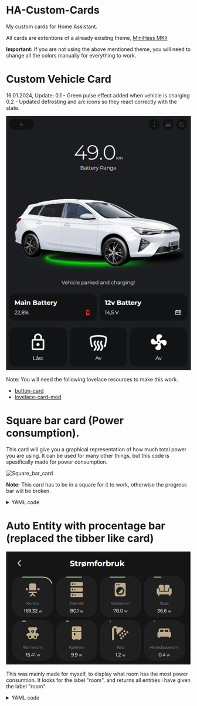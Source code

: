 # HA-Custom-Cards
My custom cards for Home Assistant.

All cards are extentions of a already exisitng theme, [MiniHass MKII](https://github.com/fredrikpersson92/minihass/tree/main)

<strong>Important:</strong> If you are not using the above mentioned theme, you will need to change all the colors manually for everything to work. 


# Custom Vehicle Card

16.01.2024, Update: 
0.1 - Green pulse effect added when vehicle is charging
0.2 - Updated defrosting and a/c icons so they react correctly with the state. 

![Custom_vehicle](https://github.com/BerrisNO/HA-Custom-Cards/blob/main/custom_card_vehicle/vehicle_card.gif)

Note: You will need the following lovelace resources to make this work. 

* [button-card](https://github.com/custom-cards/button-card)
* [lovelace-card-mod](https://github.com/thomasloven/lovelace-card-mod)

# Square bar card (Power consumption). 
This card will give you a graphical representation of how much total power you are using. 
It can be used for many other things, but this code is spesifically made for power consumption. 

![Square_bar_card](https://github.com/BerrisNO/images/blob/main/Skjermbilde%202024-07-20%20142558.png)

<strong>Note:</strong>  This card has to be in a square for it to work, otherwise the progress bar will be broken.

<details><summary>YAML code</summary>

```yaml
```yaml
type: custom:button-card
entity: sensor.ams_7494_p #Entity of your power consuimtion
show_name: true 
name: Active Import 
icon: mdi:transmission-tower
show_icon: true
show_state: true
aspect_ratio: 1/1 
# state_display is used to style the atributes with its own font size of 0.6em.
# If you want, you can remove the shole state_display and use the normal states.
state_display: >-
  [[[ return `${entity.state} <span style='font-size:0.6em
  '>${entity.attributes.unit_of_measurement}</span>` ]]] 
styles:
  card:
    - border-radius: 25%
  state:
    - font-size: 15px
  name:
    - font-size: 10px
  custom_fields:
    progress:
      - position: absolute
      - width: 100%
      - height: 100%
      - display: flex
      - align-items: center
      - justify-content: center
      - overflow: visible
custom_fields:
  progress: |
    [[[
      var bar_thickness = 2; // you can change the thickness of the bar here
      var state = entity.state; // fetches the entity.state from line 2
      var percentage = (state / 5000) * 100; // this code is only ment for finding the percentage of state, to change the color.
      var threshold = 5000 // threshold is used for setting a max width of the bar, you can set a own sensor here if needed. 
      if (percentage >= 90) var color = 'red';
      else if (percentage >= 70) var color = 'orange';
      else if (percentage >= 50) var color = 'yellow';
      else if (percentage >= 30) var color = 'green';
      else var color = 'lightgreen';
      var totalLength = 341; 
      var progress = (1 - state / threshold) * totalLength;

      var svg = `
        <svg id="progress-bar" fill="none" stroke-linecap="round" viewBox="0 0 100 100">
          <path id="progress-path" d="M25,2.5
            h50 a22.5,22.5 0 0 1 22.5,22.5   v50 a22.5,22.5 0 0 1 -22.5,22.5
            h-50 a22.5,22.5 0 0 1 -22.5,-22.5   v-50 a22.5,22.5 0 0 1 22.5,-22.5" />

        </svg>
        <style>
          #progress-path {
            stroke: ${color};
            stroke-width: ${bar_thickness};
            stroke-dasharray: ${totalLength};
            stroke-dashoffset: ${progress};
            transition: stroke-dashoffset 1s linear;
          }
        </style>
      `;
      return svg;
    ]]]

```
</details>

# Auto Entity with procentage bar (replaced the tibber like card)

![screenshot](https://github.com/BerrisNO/HA-Custom-Cards/blob/main/Skjermbilde%202024-07-20%20113954.png)

This was mainly made for myself, to display what room has the most power consumtion. 
It looks for the label "room", and returns all entities i have given the label "room". 



<details><summary>YAML code</summary>

```yaml
- type: custom:auto-entities
  card:
    type: grid
    columns: 4
  card_param: cards
  filter:
    include:
      - label:  room
        options:
          type: custom:button-card
          entity_id: this.entity_id
          state_display: >-
              [[[ return `${entity.state} <span style='font-size:0.6em
              '>${entity.attributes.unit_of_measurement}</span>` ]]]
          layout: vertical
          show_last_changed: false
          show_state: true
          aspect_ratio: 1/1
          styles:
            card:
              
              - border-radius: 25%
            state:
              - align-self: start
              - padding: 5px
              - font-size: 13px
              - font-family: Montserrat
              - font-weight: 500
              - overflow: visible
            img_cell:
              - overflow: visible
            icon:
              - justify-self: start
              - align-self: start
              - overflow: visible
              - color: var(--color-gold)
            name:
              - font-size: var(--fs-300)
              - font-family: Montserrat
              - font-weight: 500
              - color: var(--color-dark-gray)
              - overflow: hidden
            custom_fields:
              progress:
                - position: absolute
                - width: 100%
                - height: 100%
                - display: flex
                - align-items: center
                - justify-content: center
                - overflow: visible
          custom_fields:
            progress: |
              [[[
                const bar_thickness = 2; // thickness of the border
                var state = entity.state; 
                const percentage = (state / states['sensor.ams_7494_p'].state) * 100; // I used my total power consumtion sensor
                const threshold = states['sensor.ams_7494_p'].state; // Set a threshold for the progress bar, you can set it manually or use a sensor like i did. 
                if (percentage >= 90) var color = 'red';
                else if (percentage >= 70) var color = 'orange';
                else if (percentage >= 50) var color = 'orange';
                else if (percentage >= 30) var color = 'lightgreen';
                else var color = 'lightgreen';
                var totalLength = 341;
                var progress = (1 - state / threshold) * totalLength;

                const svg = `
                  <svg id="progress-bar" fill="none" stroke-linecap="round" viewBox="0 0 100 100">
                    <path id="progress-path" d="M25,2.5
                      h50 a22.5,22.5 0 0 1 22.5,22.5   v50 a22.5,22.5 0 0 1 -22.5,22.5
                      h-50 a22.5,22.5 0 0 1 -22.5,-22.5   v-50 a22.5,22.5 0 0 1 22.5,-22.5" />

                  </svg>
                  <style>
                    #progress-path {
                      stroke: ${color};
                      stroke-width: ${bar_thickness};
                      stroke-dasharray: ${totalLength};
                      stroke-dashoffset: ${progress};
                      transition: stroke-dashoffset 1s linear;
                    }
                  </style>
                `;
                return svg;
              ]]]
  sort:
    method: state
    numeric: true
    reverse: true
    count: 8
```
</details>
